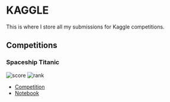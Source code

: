 # KAGGLE

This is where I store all my submissions for Kaggle competitions.

## Competitions

### Spaceship Titanic

![score](https://img.shields.io/badge/Score-0.80476-black?style=for-the-badge) ![rank](https://img.shields.io/badge/Rank-241%20%2F%202182-black?style=for-the-badge)

- [Competition](https://www.kaggle.com/competitions/spaceship-titanic)
- [Notebook](https://github.com/ethn1ee/kaggle/blob/main/spaceship-titanic/neural_network.ipynb)

